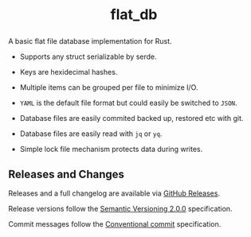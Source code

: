 # <p style="text-align: center">flat_db</p>

A basic flat file database implementation for Rust.

- Supports any struct serializable by serde.

- Keys are hexidecimal hashes.

- Multiple items can be grouped per file to minimize I/O.

- `YAML` is the default file format but could easily be switched to `JSON`.

- Database files are easily commited backed up, restored etc with git.

- Database files are easily read with `jq` or `yq`.

- Simple lock file mechanism protects data during writes.

## Releases and Changes

Releases and a full changelog are available via [GitHub Releases](https://github.com/RogueOneEcho/flat_db/releases).

Release versions follow the [Semantic Versioning 2.0.0](https://semver.org/spec/v2.0.0.html) specification.

Commit messages follow the [Conventional commit](https://www.conventionalcommits.org/en/v1.0.0/) specification.
